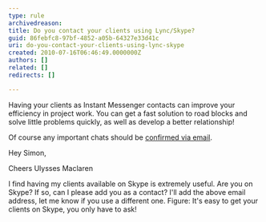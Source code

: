 ```yaml
---
type: rule
archivedreason: 
title: Do you contact your clients using Lync/Skype?
guid: 86febfc8-97bf-4852-a05b-64327e33d41c
uri: do-you-contact-your-clients-using-lync-skype
created: 2010-07-16T06:46:49.0000000Z
authors: []
related: []
redirects: []

---
```


Having your clients as Instant Messenger contacts can improve your efficiency in project work. You can get a fast solution to road blocks and solve little problems quickly, as well as develop a better relationship!  
<!--endintro-->

Of course any important chats should be     [confirmed via email](http&#58;//www.ssw.com.au/ssw/Standards/Rules/RulestoBetterInstantMessenger.aspx#ImportantChatsEmail).

Hey Simon,

Cheers
Ulysses Maclaren

I find having my clients available on Skype is extremely useful. Are you on Skype? If so, can I please add you as a contact? I'll add the above email address, let me know if you use a different one.
Figure: It's easy to get your clients on Skype, you only have to ask!

